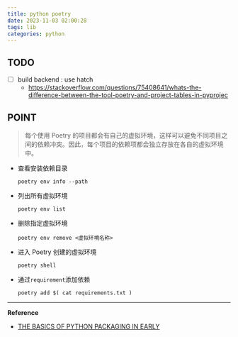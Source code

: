 ```yaml
---
title: python poetry
date: 2023-11-03 02:00:28
tags: lib
categories: python
---
```


## TODO

- [ ] build backend : use hatch 
  - https://stackoverflow.com/questions/75408641/whats-the-difference-between-the-tool-poetry-and-project-tables-in-pyprojec



## POINT 

> 每个使用 Poetry 的项目都会有自己的虚拟环境，这样可以避免不同项目之间的依赖冲突。因此，每个项目的依赖项都会独立存放在各自的虚拟环境中。

- 查看安装依赖目录

  ```shell
  poetry env info --path
  ```

- 列出所有虚拟环境

  ```shell
  poetry env list
  ```

- 删除指定虚拟环境

  ```shell
  poetry env remove <虚拟环境名称>
  ```

- 进入 Poetry 创建的虚拟环境

  ```
  poetry shell
  ```

  

- 通过`requirement`添加依赖

  ```shell
  poetry add $( cat requirements.txt )
  ```

  







---

**Reference**

- [THE BASICS OF PYTHON PACKAGING IN EARLY](https://drivendata.co/blog/python-packaging-2023)

  